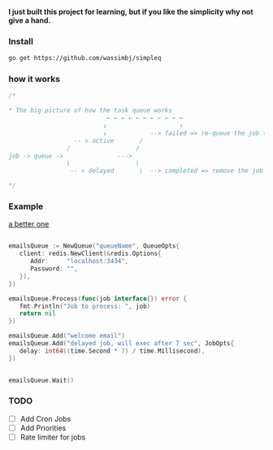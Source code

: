 
**I just built this project for learning, but if you like the simplicity why not give a hand.**

### Install

```bash
go get https://github.com/wassimbj/simpleq
```

### how it works
```go
/*

* The big picture of how the task queue works
                           ← ← ← ← ← ← ← ← ← ← ←
                          ↓                    ↑
                          ↓            --> failed => re-queue the job to the active queue
                  -- > active       /
                /                  /
job -> queue ->               ---> 
                \                  \
                 -- > delayed       \  --> completed => remove the job

*/
```

### Example

[a better one](https://github.com/wassimbj/simpleq/blob/master/example.md)

```go

emailsQueue := NewQueue("queueName", QueueOpts{
   client: redis.NewClient(&redis.Options{
      Addr:     "localhost:3434",
      Password: "",
   }),
})

emailsQueue.Process(func(job interface{}) error {
   fmt.Println("Job to process: ", job)
   return nil
})

emailsQueue.Add("welcome email")
emailsQueue.Add("delayed job, will exec after 7 sec", JobOpts{
   delay: int64((time.Second * 7) / time.Millisecond),
})


emailsQueue.Wait()

```

### TODO

- [ ] Add Cron Jobs
- [ ] Add Priorities
- [ ] Rate limiter for jobs

